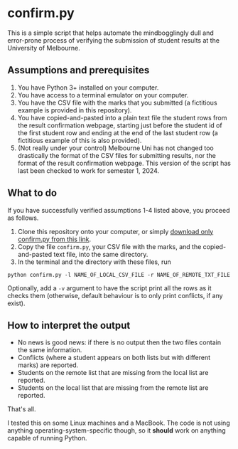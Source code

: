 # confirm.py

This is a simple script that helps automate the mindbogglingly dull and error-prone process of verifying the submission of student results at the University of Melbourne.

## Assumptions and prerequisites

1. You have Python 3+ installed on your computer.
2. You have access to a terminal emulator on your computer.
3. You have the CSV file with the marks that you submitted (a fictitious example is provided in this repository).
4. You have copied-and-pasted into a plain text file the student rows from the result confirmation webpage, starting just before the student id of the first student row and ending at the end of the last student row (a fictitious example of this is also provided).
5. (Not really under your control) Melbourne Uni has not changed too drastically the format of the CSV files for submitting results, nor the format of the result confirmation webpage.  This version of the script has last been checked to work for semester 1, 2024.

## What to do

If you have successfully verified assumptions 1-4 listed above, you proceed as follows.

1. Clone this repository onto your computer, or simply [download only confirm.py from this link][raw].
2. Copy the file `confirm.py`, your CSV file with the marks, and the copied-and-pasted text file, into the same directory.
3. In the terminal and the directory with these files, run
```
python confirm.py -l NAME_OF_LOCAL_CSV_FILE -r NAME_OF_REMOTE_TXT_FILE
```
Optionally, add a ```-v``` argument to have the script print all the rows as it checks them (otherwise, default behaviour is to only print conflicts, if any exist).

## How to interpret the output

* No news is good news: if there is no output then the two files contain the same information.
* Conflicts (where a student appears on both lists but with different marks) are reported.
* Students on the remote list that are missing from the local list are reported.
* Students on the local list that are missing from the remote list are reported.

That's all.

I tested this on some Linux machines and a MacBook.
The code is not using anything operating-system-specific though, so it **should** work on anything capable of running Python.

[raw]: https://raw.githubusercontent.com/aghitza/unimelb-confirm-results/master/confirm.py
